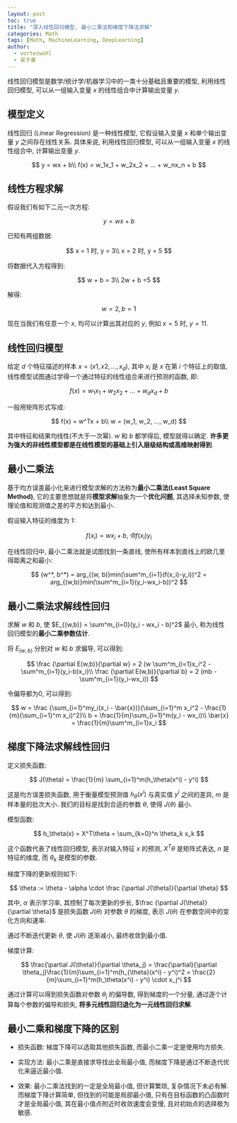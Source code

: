 ```yaml
---
layout: post
toc: true
title: "深入线性回归模型, 最小二乘法和梯度下降法求解"
categories: Math
tags: [Math, MachineLearning, DeepLearning]
author:
  - vortezwohl
  - 吴子豪
---
```

线性回归模型是数学/统计学/机器学习中的一类十分基础且重要的模型, 利用线性回归模型, 可以从一组输入变量 $x$ 的线性组合中计算输出变量 $y$.

## 模型定义

线性回归 (Linear Regression) 是一种线性模型, 它假设输入变量 $x$ 和单个输出变量 $y$ 之间存在线性关系. 具体来说, 利用线性回归模型, 可以从一组输入变量 $x$ 的线性组合中, 计算输出变量 $y$.

$$
y = wx + b\\
f(x) = w_1x_1 + w_2x_2 + ... + w_nx_n + b
$$

## 线性方程求解

假设我们有如下二元一次方程:

$$
y = wx + b
$$

已知有两组数据:

$$
x = 1 时, y = 3\\
x = 2 时, y = 5
$$

将数据代入方程得到:

$$
w + b = 3\\
2w + b =5
$$

解得:

$$
w = 2, b = 1
$$

现在当我们有任意一个 $x$, 均可以计算出其对应的 $y$, 例如 $x=5$ 时, $y=11$.

## 线性回归模型

给定 $d$ 个特征描述的样本 $x = (x1,x2,...,x_d)$, 其中 $x_i$ 是 $x$ 在第 $i$ 个特征上的取值, 线性模型试图通过学得一个通过特征的线性组合来进行预测的函数, 即:

$$
f(x) = w_1x_1 + w_2x_2 + ... + w_dx_d + b
$$

一般用矩阵形式写成:

$$
f(x) = w^Tx + b\\
w = (w_1, w_2, ..., w_d)
$$

其中特征和结果均线性(不大于一次幂). $w$ 和 $b$ 都学得后, 模型就得以确定. **许多更为强大的非线性模型都是在线性模型的基础上引入层级结构或高维映射得到**.

## 最小二乘法

基于均方误差最小化来进行模型求解的方法称为**最小二乘法(Least Square Method)**, 它的主要思想就是将**模型求解**抽象为一个**优化问题**, 其选择未知参数, 使理论值和观测值之差的平方和达到最小.

假设输入特征的维度为 1:

$$
f(x_i) = wx_i + b, 令 f(x_i)  y_i
$$

在线性回归中, 最小二乘法就是试图找到一条直线, 使所有样本到直线上的欧几里得距离之和最小:

$$
(w^*, b^*) = arg_{(w, b)}min(\sum^m_{i=1}(f(x_i)-y_i))^2 = arg_{(w,b)}min(\sum^m_{i=1}(y_i-wx_i-b))^2
$$

## 最小二乘法求解线性回归

求解 $w$ 和 $b$, 使 $E_{(w,b)} = \sum^m_{i=0}(y_i - wx_i - b)^2$ 最小, 称为线性回归模型的**最小二乘参数估计**.

将 $E_{(w,b)}$ 分别对 $w$ 和 $b$ 求偏导, 可以得到:

$$
\frac {\partial E(w,b)}{\partial w} = 2 (w \sum^m_{i=1}x_i^2 - \sum^m_{i=1}(y_i-b)x_i)\\
\frac {\partial E(w,b)}{\partial b} = 2 (mb - \sum^m_{i=1}(y_i-wx_i))
$$

令偏导都为0, 可以得到:

$$
w = \frac {\sum_{i=1}^my_i(x_i - \bar{x})}{\sum_{i=1}^m x_i^2 - \frac{1}{m}(\sum_{i=1}^m x_i)^2}\\
b = \frac{1}{m}\sum_{i=1}^m(y_i - wx_i)\\
\bar{x} = \frac{1}{m}\sum^m_{i=1}x_i
$$

## 梯度下降法求解线性回归

定义损失函数:

$$
J(\theta) = \frac{1}{m} \sum_{i=1}^m(h_\theta(x^i) - y^i)
$$

这是均方误差损失函数, 用于衡量模型预测值 $h_\theta(x^i)$ 与真实值 $y^i$ 之间的差异, $m$ 是样本量的批次大小. 我们的目标是找到合适的参数 $\theta$, 使得 $J(\theta)$ 最小.

模型函数:

$$
h_\theta(x) = X^T\theta = \sum_{k=0}^n \theta_k x_k
$$

这个函数代表了线性回归模型, 表示对输入特征 $x$ 的预测, $X^T\theta$ 是矩阵式表达, $n$ 是特征的维度, 而 $\theta_k$ 是模型的参数.

梯度下降的更新规则如下:

$$
\theta := \theta - \alpha \cdot \frac {\partial J(\theta)}{\partial \theta}
$$

其中, $\alpha$ 表示学习率, 其控制了每次更新的步长, $\frac {\partial J(\theta)}{\partial \theta}$ 是损失函数 $J(\theta)$ 对参数 $\theta$ 的梯度, 表示 $J(\theta)$ 在参数空间中的变化方向和速率.

通过不断迭代更新 $\theta$, 使 $J(\theta)$ 逐渐减小, 最终收敛到最小值.

梯度计算:

$$
\frac{\partial J(\theta)}{\partial \theta_j} = \frac{\partial}{\partial \theta_j}\frac{1}{m}\sum_{i=1}^m(h_{\theta}(x^i) - y^i)^2 = \frac{2}{m}\sum_{i=1}^m(h_\theta(x^i) - y^i) \cdot x_j^i
$$

通过计算可以得到损失函数对参数 $\theta_j$ 的偏导数, 得到梯度的一个分量, 通过逐个计算每个参数的偏导和损失, **将多元线性回归退化为一元线性回归求解**.

## 最小二乘和梯度下降的区别

- 损失函数: 梯度下降可以选取其他损失函数, 而最小二乘一定是使用均方损失.

- 实现方法: 最小二乘是直接求导找出全局最小值, 而梯度下降是通过不断迭代优化来逼近最小值.

- 效果: 最小二乘法找到的一定是全局最小值, 但计算繁琐, 复杂情况下未必有解. 而梯度下降计算简单, 但找到的可能是局部最小值, 只有在目标函数的凸函数时才是全局最小值, 其在最小值点附近时收敛速度会变慢, 且对初始点的选择极为敏感.
